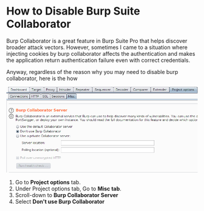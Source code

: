 # How to Disable Burp Suite Collaborator

Burp Collaborator is a great feature in Burp Suite Pro that helps discover broader attack vectors. However, sometimes I came to a situation where injecting cookies by burp collaborator affects the authentication and makes the application return authentication failure even with correct credentials.

Anyway, regardless of the reason why you may need to disable burp collaborator, here is the how

![](../../.gitbook/assets/image%20%281%29.png)

1. Go to **Project options** tab.
2. Under Project options tab, Go to **Misc tab**.
3. Scroll-down to **Burp Collaborator Server**
4. Select **Don't use Burp Collaborator**

